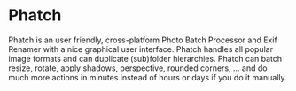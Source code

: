 # Phatch

Phatch is an user friendly, cross-platform Photo Batch Processor and Exif Renamer with a nice graphical user interface. Phatch handles all popular image formats and can duplicate (sub)folder hierarchies. Phatch can batch resize, rotate, apply shadows, perspective, rounded corners, ... and do much more actions in minutes instead of hours or days if you do it manually.
